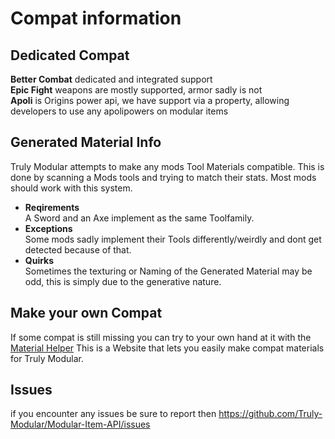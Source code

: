 # Compat information
## Dedicated Compat
**Better Combat** dedicated and integrated support  
**Epic Fight** weapons are mostly supported, armor sadly is not  
**Apoli** is Origins power api, we have support via a property, allowing developers to use any apolipowers on modular items  
## Generated Material Info
Truly Modular attempts to make any mods Tool Materials compatible.
This is done by scanning a Mods tools and trying to match their stats.
Most mods should work with this system.
- **Reqirements**  
A Sword and an Axe implement as the same Toolfamily.
- **Exceptions**  
Some mods sadly implement their Tools differently/weirdly and dont get detected because of that.
- **Quirks**  
Sometimes the texturing or Naming of the Generated Material may be odd, this is simply due to the generative nature.
  
## Make your own Compat  
  
If some compat is still missing you can try to your own hand at it with the [Material Helper](https://truly-modular.github.io/Material-Helper/)
This is a Website that lets you easily make compat materials for Truly Modular.

## Issues
if you encounter any issues be sure to report then https://github.com/Truly-Modular/Modular-Item-API/issues
